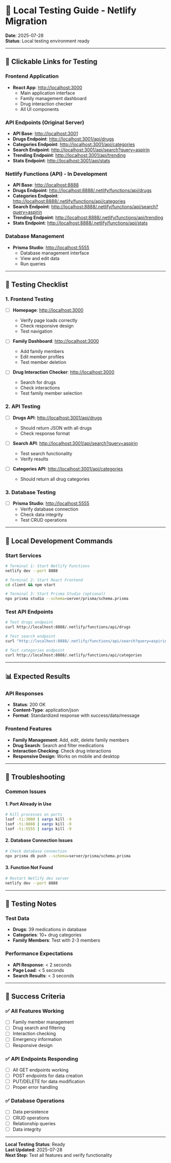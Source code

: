 # 🧪 Local Testing Guide - Netlify Migration

**Date**: 2025-07-28  
**Status**: Local testing environment ready

---

## 🚀 **Clickable Links for Testing**

### **Frontend Application**
- **React App**: [http://localhost:3000](http://localhost:3000)
  - Main application interface
  - Family management dashboard
  - Drug interaction checker
  - All UI components

### **API Endpoints (Original Server)**
- **API Base**: [http://localhost:3001](http://localhost:3001)
- **Drugs Endpoint**: [http://localhost:3001/api/drugs](http://localhost:3001/api/drugs)
- **Categories Endpoint**: [http://localhost:3001/api/categories](http://localhost:3001/api/categories)
- **Search Endpoint**: [http://localhost:3001/api/search?query=aspirin](http://localhost:3001/api/search?query=aspirin)
- **Trending Endpoint**: [http://localhost:3001/api/trending](http://localhost:3001/api/trending)
- **Stats Endpoint**: [http://localhost:3001/api/stats](http://localhost:3001/api/stats)

### **Netlify Functions (API) - In Development**
- **API Base**: [http://localhost:8888](http://localhost:8888)
- **Drugs Endpoint**: [http://localhost:8888/.netlify/functions/api/drugs](http://localhost:8888/.netlify/functions/api/drugs)
- **Categories Endpoint**: [http://localhost:8888/.netlify/functions/api/categories](http://localhost:8888/.netlify/functions/api/categories)
- **Search Endpoint**: [http://localhost:8888/.netlify/functions/api/search?query=aspirin](http://localhost:8888/.netlify/functions/api/search?query=aspirin)
- **Trending Endpoint**: [http://localhost:8888/.netlify/functions/api/trending](http://localhost:8888/.netlify/functions/api/trending)
- **Stats Endpoint**: [http://localhost:8888/.netlify/functions/api/stats](http://localhost:8888/.netlify/functions/api/stats)

### **Database Management**
- **Prisma Studio**: [http://localhost:5555](http://localhost:5555)
  - Database management interface
  - View and edit data
  - Run queries

---

## 🧪 **Testing Checklist**

### **1. Frontend Testing**
- [ ] **Homepage**: [http://localhost:3000](http://localhost:3000)
  - Verify page loads correctly
  - Check responsive design
  - Test navigation

- [ ] **Family Dashboard**: [http://localhost:3000](http://localhost:3000)
  - Add family members
  - Edit member profiles
  - Test member deletion

- [ ] **Drug Interaction Checker**: [http://localhost:3000](http://localhost:3000)
  - Search for drugs
  - Check interactions
  - Test family member selection

### **2. API Testing**
- [ ] **Drugs API**: [http://localhost:3001/api/drugs](http://localhost:3001/api/drugs)
  - Should return JSON with all drugs
  - Check response format

- [ ] **Search API**: [http://localhost:3001/api/search?query=aspirin](http://localhost:3001/api/search?query=aspirin)
  - Test search functionality
  - Verify results

- [ ] **Categories API**: [http://localhost:3001/api/categories](http://localhost:3001/api/categories)
  - Should return all drug categories

### **3. Database Testing**
- [ ] **Prisma Studio**: [http://localhost:5555](http://localhost:5555)
  - Verify database connection
  - Check data integrity
  - Test CRUD operations

---

## 🔧 **Local Development Commands**

### **Start Services**
```bash
# Terminal 1: Start Netlify Functions
netlify dev --port 8888

# Terminal 2: Start React Frontend
cd client && npm start

# Terminal 3: Start Prisma Studio (optional)
npx prisma studio --schema=server/prisma/schema.prisma
```

### **Test API Endpoints**
```bash
# Test drugs endpoint
curl http://localhost:8888/.netlify/functions/api/drugs

# Test search endpoint
curl "http://localhost:8888/.netlify/functions/api/search?query=aspirin"

# Test categories endpoint
curl http://localhost:8888/.netlify/functions/api/categories
```

---

## 📊 **Expected Results**

### **API Responses**
- **Status**: 200 OK
- **Content-Type**: application/json
- **Format**: Standardized response with success/data/message

### **Frontend Features**
- **Family Management**: Add, edit, delete family members
- **Drug Search**: Search and filter medications
- **Interaction Checking**: Check drug interactions
- **Responsive Design**: Works on mobile and desktop

---

## 🚨 **Troubleshooting**

### **Common Issues**

#### **1. Port Already in Use**
```bash
# Kill processes on ports
lsof -ti:3000 | xargs kill -9
lsof -ti:8888 | xargs kill -9
lsof -ti:5555 | xargs kill -9
```

#### **2. Database Connection Issues**
```bash
# Check database connection
npx prisma db push --schema=server/prisma/schema.prisma
```

#### **3. Function Not Found**
```bash
# Restart Netlify dev server
netlify dev --port 8888
```

---

## 📝 **Testing Notes**

### **Test Data**
- **Drugs**: 39 medications in database
- **Categories**: 10+ drug categories
- **Family Members**: Test with 2-3 members

### **Performance Expectations**
- **API Response**: < 2 seconds
- **Page Load**: < 5 seconds
- **Search Results**: < 3 seconds

---

## 🎯 **Success Criteria**

### **✅ All Features Working**
- [ ] Family member management
- [ ] Drug search and filtering
- [ ] Interaction checking
- [ ] Emergency information
- [ ] Responsive design

### **✅ API Endpoints Responding**
- [ ] All GET endpoints working
- [ ] POST endpoints for data creation
- [ ] PUT/DELETE for data modification
- [ ] Proper error handling

### **✅ Database Operations**
- [ ] Data persistence
- [ ] CRUD operations
- [ ] Relationship queries
- [ ] Data integrity

---

**Local Testing Status**: Ready  
**Last Updated**: 2025-07-28  
**Next Step**: Test all features and verify functionality 